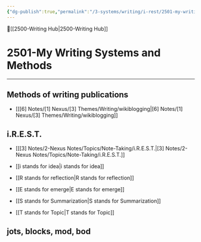 ```yaml
---
{"dg-publish":true,"permalink":"/3-systems/writing/i-rest/2501-my-writing-systems-and-methods/"}
---
```


🔺[[2500-Writing Hub\|2500-Writing Hub]]

# 2501-My Writing Systems and Methods
***

## Methods of writing publications 
- [[[6] Notes/[1] Nexus/[3] Themes/Writing/wikiblogging\|[6] Notes/[1] Nexus/[3] Themes/Writing/wikiblogging]]

## i.R.E.S.T.

- [[[3] Notes/2-Nexus Notes/Topics/Note-Taking/i.R.E.S.T.\|[3] Notes/2-Nexus Notes/Topics/Note-Taking/i.R.E.S.T.]]

- [[i stands for idea\|i stands for idea]] 
- [[R stands for reflection\|R stands for reflection]] 
- [[E stands for emerge\|E stands for emerge]] 
- [[S stands for Summarization\|S stands for Summarization]] 
- [[T stands for Topic\|T stands for Topic]]




## jots, blocks, mod, bod